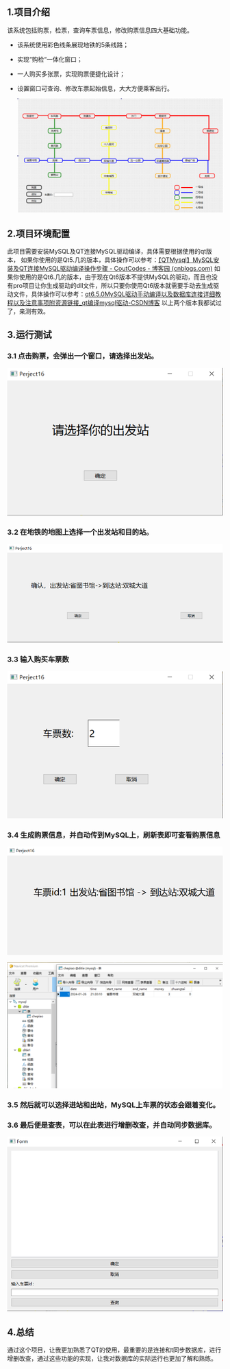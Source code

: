 ## 1.项目介绍

该系统包括购票，检票，查询车票信息，修改购票信息四大基础功能。

- 该系统使用彩色线条展现地铁的5条线路；

- 实现“购检“一体化窗口；

- 一人购买多张票，实现购票便捷化设计；

- 设置窗口可查询、修改车票起始信息，大大方便乘客出行。

  ![image-20240125214618866](https://github.com/error-keen/data-structure/blob/main/img/subway_1.png)

## 2.项目环境配置

此项目需要安装MySQL及QT连接MySQL驱动编译，具体需要根据使用的qt版本，
如果你使用的是Qt5.几的版本，具体操作可以参考：[【QTMysql】MySQL安装及QT连接MySQL驱动编译操作步骤 - CoutCodes - 博客园 (cnblogs.com)](https://www.cnblogs.com/CoutCodes/p/13204023.html)
如果你使用的是Qt6.几的版本，由于现在Qt6版本不提供MySQL的驱动，而且也没有pro项目让你生成驱动的dll文件，所以只要你使用Qt6版本就需要手动去生成驱动文件，具体操作可以参考：[qt6.5.0MySQL驱动手动编译以及数据库连接详细教程以及注意事项附资源链接_qt编译mysql驱动-CSDN博客](https://blog.csdn.net/m0_52072919/article/details/130094915)
以上两个版本我都试过了，亲测有效。

## 3.运行测试

### 3.1 点击购票，会弹出一个窗口，请选择出发站。

![subway_3](https://github.com/error-keen/data-structure/blob/main/img/subway_3.png)

### 3.2 在地铁的地图上选择一个出发站和目的站。

![subway_4](https://github.com/error-keen/data-structure/blob/main/img/subway_4.png)

### 3.3 输入购买车票数

![subway_5](https://github.com/error-keen/data-structure/blob/main/img/subway_5.png)

### 3.4 生成购票信息，并自动传到MySQL上，刷新表即可查看购票信息

![subway_6](https://github.com/error-keen/data-structure/blob/main/img/subway_6.png)

![subway_7](https://github.com/error-keen/data-structure/blob/main/img/subway_7.png)

### 3.5 然后就可以选择进站和出站，MySQL上车票的状态会跟着变化。

### 3.6 最后便是查表，可以在此表进行增删改查，并自动同步数据库。

![subway_2](https://github.com/error-keen/data-structure/blob/main/img/subway_2.png)

## 4.总结

通过这个项目，让我更加熟悉了QT的使用，最重要的是连接和t同步数据库，进行增删改查，通过这些功能的实现，让我对数据库的实际运行也更加了解和熟练。
